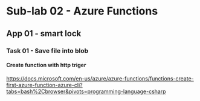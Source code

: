 # Sub-lab 02 - Azure Functions

## App 01 - smart lock

### Task 01 - Save file into blob

#### Create function with http triger

<https://docs.microsoft.com/en-us/azure/azure-functions/functions-create-first-azure-function-azure-cli?tabs=bash%2Cbrowser&pivots=programming-language-csharp>
